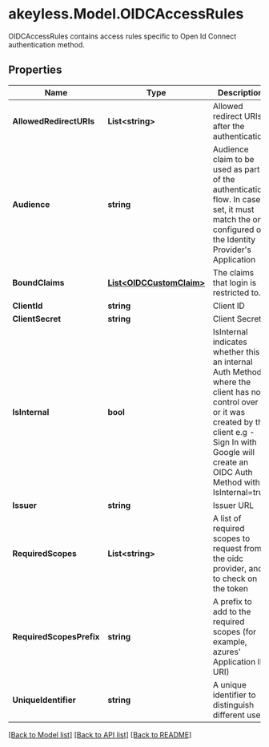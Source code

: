# akeyless.Model.OIDCAccessRules
OIDCAccessRules contains access rules specific to Open Id Connect authentication method.

## Properties

Name | Type | Description | Notes
------------ | ------------- | ------------- | -------------
**AllowedRedirectURIs** | **List&lt;string&gt;** | Allowed redirect URIs after the authentication | [optional] 
**Audience** | **string** | Audience claim to be used as part of the authentication flow. In case set, it must match the one configured on the Identity Provider&#39;s Application | [optional] 
**BoundClaims** | [**List&lt;OIDCCustomClaim&gt;**](OIDCCustomClaim.md) | The claims that login is restricted to. | [optional] 
**ClientId** | **string** | Client ID | [optional] 
**ClientSecret** | **string** | Client Secret | [optional] 
**IsInternal** | **bool** | IsInternal indicates whether this is an internal Auth Method where the client has no control over it, or it was created by the client e.g - Sign In with Google will create an OIDC Auth Method with IsInternal&#x3D;true | [optional] 
**Issuer** | **string** | Issuer URL | [optional] 
**RequiredScopes** | **List&lt;string&gt;** | A list of required scopes to request from the oidc provider, and to check on the token | [optional] 
**RequiredScopesPrefix** | **string** | A prefix to add to the required scopes (for example, azures&#39; Application ID URI) | [optional] 
**UniqueIdentifier** | **string** | A unique identifier to distinguish different users | [optional] 

[[Back to Model list]](../README.md#documentation-for-models) [[Back to API list]](../README.md#documentation-for-api-endpoints) [[Back to README]](../README.md)

